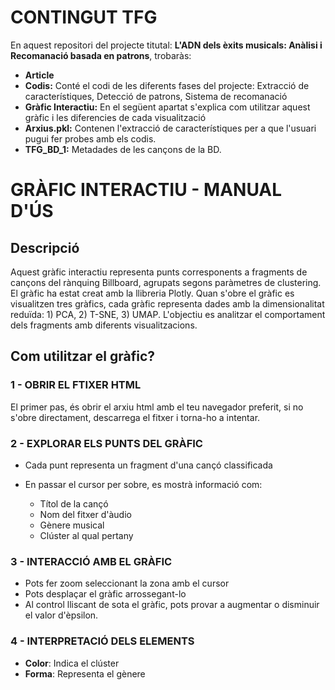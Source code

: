 # CONTINGUT TFG

En aquest repositori del projecte titutal: **L'ADN dels èxits musicals: Anàlisi i Recomanació basada en patrons**, trobaràs:

- **Article**
- **Codis:** Conté el codi de les diferents fases del projecte: Extracció de característiques, Detecció de patrons, Sistema de recomanació
- **Gràfic Interactiu:** En el següent apartat s'explica com utilitzar aquest gràfic i les diferencies de cada visualització
- **Arxius.pkl:** Contenen l'extracció de característiques per a que l'usuari pugui fer probes amb els codis.
- **TFG_BD_1:** Metadades de les cançons de la BD.

# GRÀFIC INTERACTIU - MANUAL D'ÚS

## Descripció 
Aquest gràfic interactiu representa punts corresponents a fragments de cançons del rànquing Billboard, agrupats segons paràmetres de clustering. El gràfic ha estat creat amb la llibreria Plotly. Quan s'obre el gràfic es visualitzen tres gràfics, cada gràfic representa dades amb la dimensionalitat reduïda: 1) PCA, 2) T-SNE, 3) UMAP. L'objectiu es analitzar el comportament dels fragments amb diferents visualitzacions.

## Com utilitzar el gràfic?

### **1 - OBRIR EL FTIXER HTML**
El primer pas, és obrir el arxiu html amb el teu navegador preferit, si no s'obre directament, descarrega el fitxer i torna-ho a intentar.

### **2 - EXPLORAR ELS PUNTS DEL GRÀFIC**
- Cada punt representa un fragment d'una cançó classificada
- En passar el cursor per sobre, es mostrà informació com:
  
  - Títol de la cançó
  - Nom del fitxer d'àudio
  - Gènere musical
  - Clúster al qual pertany

### **3 - INTERACCIÓ AMB EL GRÀFIC**
- Pots fer zoom seleccionant la zona amb el cursor
- Pots desplaçar el gràfic arrossegant-lo
- Al control lliscant de sota el gràfic, pots provar a augmentar o disminuir el valor d'èpsilon.

### 4 - INTERPRETACIÓ DELS ELEMENTS
- **Color**: Indica el clúster
- **Forma**: Representa el gènere
    
